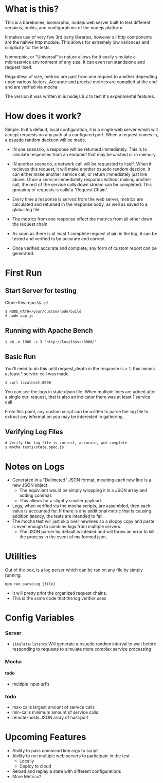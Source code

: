# What is this?
This is a barebones, isomorphic, nodejs web server built to test different versions, builds, and configurations of the nodejs platform.

It makes use of very few 3rd party libraries, however all http components are the naitvie http module. This allows for extremely low variances and simplicity for the tests.

Isomorphic, or "Universal" in nature allows for it easily simulate a microservice environment of any size. It can even run standalone and request itself.

Regardless of size, metrics are past from one request to another depending upon various factors. Accurate and precise metrics are compiled at the end and are verfied via mocha

The version it was written in is nodejs 8.x to test it's experimental features.


# How does it work?
Simple. In it's default, local configuration, it is a single web server which will accept requests on any path at a configured port. When a request comes in, a psuedo random decision will be made.

- IN one scenario, a response will be returned immediately. This is to simulate responses from an endpoint that may be cached or in memory.

- IN another scenario, a network call will be requested to itself. When it recieves this request, it will make another psuedo random descion. It can either make another service call, or return immediately just like above. Once a service immediately responds without making another call, the rest of the service calls down stream can be completed. This grouping of requests is calld a "Request Chain".

- Every time a response is served from the web server, metrics are calculated and returned in the response body, as well as saved to a global log file.

- The metrics from one response effect the metrics from all other down the request chain

- As soon as there is at least 1 complete request chain in the log, it can be tested and verified to be accurate and correct.

- Once verified accurate and complete, any form of custom report can be generated.

# First Run

## Start Server for testing

Clone this repo ```&& cd```

```
$ NODE_PATH=/your/custom/node/build
$ node app.js
```

## Running with Apache Bench

```
$ ab -n 1000 -c 3 "http://localhost:8000/"
```

## Basic Run

You'll need to do this until request_depth in the response is > 1, this means at least 1 service call was made
```
$ curl localhost:8000
```

You can see the logs in state.djson file. When multiple lines are added after a single curl request, that is also an indicator there was at least 1 service call

From this point, any custom script can be written to parse the log file to extract any information you may be interested in gathering.

## Verifying Log Files

```
# Verify the log file is correct, accurate, and complete
$ mocha tests/state.spec.js
```

# Notes on Logs

- Generated in a "Delimeted" JSON format, meaning each new line is a new JSON object.
    - The equivilent would be simply wrapping it in a JSON array and adding commas
    - This allows for a slightly smaller payload.
- Logs, when verified via the mocha scripts, are assembled, then each value is accounted for. If there is any additional metric that is causing addition latency, the tests are intended to fail.
- The mocha test will just skip over newlines so a sloppy copy and paste is even enough to combine logs from multiple servers.
    - The JSON parser by default is inteded and will throw an error to kill the process in the event of malformed json.

# Utilities
Out of the box, is a log parser which can be ran on any file by simply running:

```npm run parseLog {file}```

- It will pretty print the organized request chains.
- This is the same code that the log verifier uses


# Config Variables

### Server

- ```simulate-latency``` Will generate a psuedo random interval to wait before responding to requests to simulate more complex service processing

### Mocha

#### todo
- multiple input uri's

### todo
 - max-calls largest amount of service calls
 - min-calls minimum amount of service calls
 - remote-hosts JSON array of host:port

# Upcoming Features
- Ability to pass command line args to script
- Ability to run multiple web servers to participate in the test
  - Locally
  - Deploy to cloud
- Reload and replay a state with different configurations
- More Metrics?

